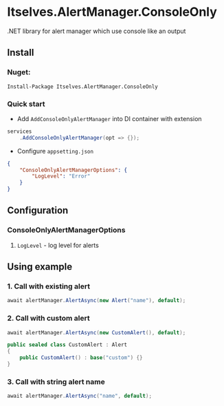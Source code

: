 # Itselves.AlertManager.ConsoleOnly

.NET library for alert manager which use console like an output

## Install

### Nuget:

`Install-Package Itselves.AlertManager.ConsoleOnly`

### Quick start

* Add `AddConsoleOnlyAlertManager` into DI container with extension

```csharp
services
    .AddConsoleOnlyAlertManager(opt => {});
```

* Configure `appsetting.json`

```json
{
    "ConsoleOnlyAlertManagerOptions": {
        "LogLevel": "Error"
    }
}
```

## Configuration

### ConsoleOnlyAlertManagerOptions

1. `LogLevel` - log level for alerts

## Using example

### 1. Call with existing alert

```csharp
await alertManager.AlertAsync(new Alert("name"), default);
```

### 2. Call with custom alert

```csharp
await alertManager.AlertAsync(new CustomAlert(), default);

public sealed class CustomAlert : Alert
{
    public CustomAlert() : base("custom") {}
}
```

### 3. Call with string alert name

```csharp
await alertManager.AlertAsync("name", default);
```
